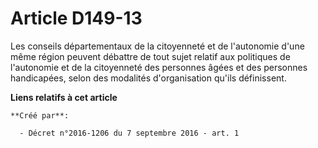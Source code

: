 # Article D149-13

Les conseils départementaux de la citoyenneté et de l'autonomie d'une même région peuvent débattre de tout sujet relatif aux
politiques de l'autonomie et de la citoyenneté des personnes âgées et des personnes handicapées, selon des modalités
d'organisation qu'ils définissent.

**Liens relatifs à cet article**

	**Créé par**:

	  - Décret n°2016-1206 du 7 septembre 2016 - art. 1
